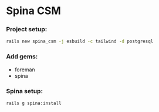 # Spina CSM

### Project setup:

```bash
rails new spina_csm -j esbuild -c tailwind -d postgresql
```

### Add gems:

- foreman
- spina

### Spina setup:

```bash
rails g spina:install
```
